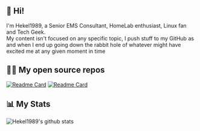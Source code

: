 ## 👋 Hi!

I'm Hekel1989, a Senior EMS Consultant, HomeLab enthusiast, Linux fan and Tech Geek.   
My content isn't focused on any specific topic, I push stuff to my GitHub as and when I end up going down the rabbit hole of whatever might have excited me at any given moment in time 

## 🧑‍💻 My open source repos
[![Readme Card](https://github-readme-stats.vercel.app/api/pin/?username=Hekel1989&repo=amdpstate-configuration&theme=dark)](https://github.com/Hekel1989/amdpstate-configuration)
[![Readme Card](https://github-readme-stats.vercel.app/api/pin/?username=Hekel1989&repo=nautilus-extra-columns&theme=dark)](https://github.com/Hekel1989/nautilus-extra-columns)


## 📊 My Stats

![Hekel1989's github stats](https://github-readme-stats.vercel.app/api?username=Hekel1989&show_icons=true&count_private=true&theme=dark&hide=stars)
